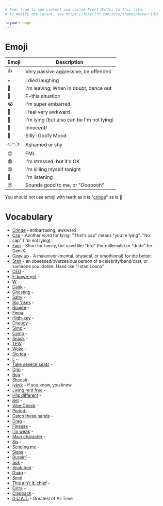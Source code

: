 ```yaml
---
# Feel free to add content and custom Front Matter to this file.
# To modify the layout, see https://jekyllrb.com/docs/themes/#overriding-theme-defaults

layout: page
---
```


# Emoji

| Emoji | Description |
| ----------- | ----------- |
| 👍 | Very passive aggressive, be offended |
| 💀 | I died laughing |
| 💃 | I'm leaving; When in doubt, dance out |
| 🤠 | F-this situation |
| 😭 | I'm super embarred |
| 🧍 | I feel very awkward  |
| 🧢 | I'm lying (but also can be I'm not lying) |
| 🥺 | Innocent/ |
| 🤪 | Silly-Goofy Mood |
| 👉👈 | Ashamed or shy |
| 🙃 | FML |
| 😅 | I'm stressed, but it's OK |
| 😪 | I'm killing myself tonight |
| 👀 | I'm listening |
| 😗 | Sounds good to me, or "Ooooooh"|

You should not use emoji with teeth as it is "[cringe](https://www.urbandictionary.com/define.php?term=Cringe)" as is :exploding_head:

# Vocabulary

* [Cringe](https://www.urbandictionary.com/define.php?term=Cringe) - embarrasing, awkward
* [Cap](https://www.urbandictionary.com/define.php?term=cap) - Another word for lying; "That's cap" means "you're lying". "No cap" (I'm not lying).
* [Fam](https://www.urbandictionary.com/define.php?term=fam) - Short for family, but used like "bro" (for millenials) or "dude" for Gen-X.
* [Glow up](https://www.urbandictionary.com/define.php?term=Glow+Up) - A makeover (mental, physical, or emothional) for the better.
* [Stan](https://www.urbandictionary.com/define.php?term=Stan) - an obsessed/overzealous person of a celebrity/band/cast, or someone you idolize. Used like "I stan Loona"
* [CEO]() -
* [E-boy/e-girl]() -
* [W]() -
* [Dank]() -
* [Ghosting]() -
* [Salty]() -
* [Big Yikes]() -
* [Boujee]() -
* [Finna]() -
* [High-key]() -
* [Cheugy]() -
* [Simp]() -
* [Camp]() -
* [Snack]() -
* [TFW]() -
* [Woke]() -
* [Sip tea]() -
* [L]() -
* [Take several seats]() -
* [Drip]() -
* [Bop]() -
* [Sheesh]() -
* [iykyk]() - if you know, you know
* [Living rent free]() -
* [Hits different]() -
* [Bet]() -
* [Vibe Check]() -
* [Periodt]() -
* [Catch these hands]() -
* [Drag]() -
* [Finesse]() -
* [I’m weak]() -
* [Main character]() -
* [Sis]() -
* [Sending me]() -
* [Slaps]() -
* [Bussin']() -
* [Sus]() -
* [Snatched]() -
* [Guap]() -
* [Smol]() -
* [This ain't it, chief]() -
* [Extra]() -
* [Clapback]() - 
* [G.O.A.T.]() - Greatest of All Time